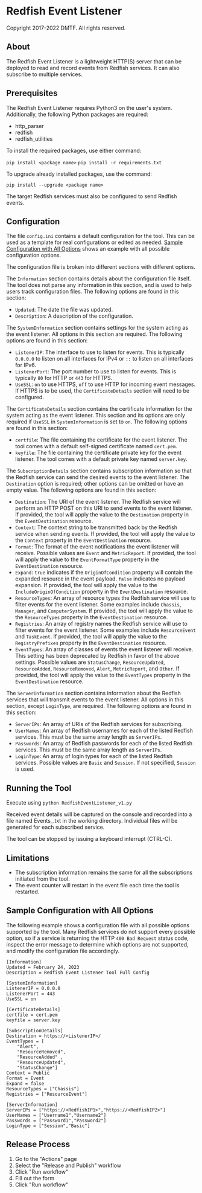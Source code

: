 # Redfish Event Listener

Copyright 2017-2022 DMTF. All rights reserved.

## About

The Redfish Event Listener is a lightweight HTTP(S) server that can be deployed to read and record events from Redfish services.  It can also subscribe to multiple services.

## Prerequisites

The Redfish Event Listener requires Python3 on the user's system.  Additionally, the following Python packages are required:

* http_parser
* redfish
* redfish_utilities

To install the required packages, use either command:

`pip install <package name>`
`pip install -r requirements.txt`

To upgrade already installed packages, use the command:

`pip install --upgrade <package name>`

The target Redfish services must also be configured to send Redfish events.

## Configuration

The file `config.ini` contains a default configuration for the tool.  This can be used as a template for real configurations or edited as needed.  [Sample Configuration with All Options](#sample-configuration-with-all-options) shows an example with all possible configuration options.

The configuration file is broken into different sections with different options.

The `Information` section contains details about the configuration file itself.  The tool does not parse any information in this section, and is used to help users track configuration files.  The following options are found in this section:

* `Updated`: The date the file was updated.
* `Description`: A description of the configuration.

The `SystemInformation` section contains settings for the system acting as the event listener.  All options in this section are required.  The following options are found in this section:

* `ListenerIP`: The interface to use to listen for events.  This is typically `0.0.0.0` to listen on all interfaces for IPv4 or `::` to listen on all interfaces for IPv6.
* `ListenerPort`: The port number to use to listen for events.  This is typically `80` for HTTP or `443` for HTTPS.
* `UseSSL`: `on` to use HTTPS, `off` to use HTTP for incoming event messages.  If HTTPS is to be used, the `CertificateDetails` section will need to be configured.

The `CertificateDetails` section contains the certificate information for the system acting as the event listener.  This section and its options are only required if `UseSSL` in `SystemInformation` is set to `on`.  The following options are found in this section:

* `certfile`: The file containing the certificate for the event listener.  The tool comes with a default self-signed certificate named `cert.pem`.
* `keyfile`: The file containing the certificate private key for the event listener.  The tool comes with a default private key named `server.key`.

The `SubscriptionDetails` section contains subscription information so that the Redfish service can send the desired events to the event listener.  The `Destination` option is required; other options can be omitted or have an empty value.  The following options are found in this section:

* `Destination`: The URI of the event listener.  The Redfish service will perform an HTTP POST on this URI to send events to the event listener.  If provided, the tool will apply the value to the `Destination` property in the `EventDestination` resource.
* `Context`: The context string to be transmitted back by the Redfish service when sending events.  If provided, the tool will apply the value to the `Context` property in the `EventDestination` resource.
* `Format`: The format of the event notifications the event listener will receive.  Possible values are `Event` and `MetricReport`.  If provided, the tool will apply the value to the `EventFormatType` property in the `EventDestination` resource.
* `Expand`: `true` indicates if the `OriginOfCondition` property will contain the expanded resource in the event payload.  `false` indicates no payload expansion.  If provided, the tool will apply the value to the `IncludeOriginOfCondition` property in the `EventDestination` resource.
* `ResourceTypes`: An array of resource types the Redfish service will use to filter events for the event listener.  Some examples include `Chassis`, `Manager`, and `ComputerSystem`.  If provided, the tool will apply the value to the `ResourceTypes` property in the `EventDestination` resource.
* `Registries`: An array of registry names the Redfish service will use to filter events for the event listener.  Some examples include `ResourceEvent` and `TaskEvent`.  If provided, the tool will apply the value to the `RegistryPrefixes` property in the `EventDestination` resource.
* `EventTypes`: An array of classes of events the event listener will receive.  This setting has been deprecated by Redfish in favor of the above settings.  Possible values are `StatusChange`, `ResourceUpdated`, `ResourceAdded`, `ResourceRemoved`, `Alert`, `MetricReport`, and `Other`.  If provided, the tool will apply the value to the `EventTypes` property in the `EventDestination` resource.

The `ServerInformation` section contains information about the Redfish services that will transmit events to the event listener.  All options in this section, except `LoginType`, are required.  The following options are found in this section:

* `ServerIPs`: An array of URIs of the Redfish services for subscribing.
* `UserNames`: An array of Redfish usernames for each of the listed Redfish services.  This must be the same array length as `ServerIPs`.
* `Passwords`: An array of Redfish passwords for each of the listed Redfish services.  This must be the same array length as `ServerIPs`.
* `LoginType`: An array of login types for each of the listed Redfish services.  Possible values are `Basic` and `Session`.  If not specified, `Session` is used.

## Running the Tool

Execute using `python RedfishEventListener_v1.py`

Received event details will be captured on the console and recorded into a file named Events_<Service IP>.txt in the working directory.  Individual files will be generated for each subscribed service.

The tool can be stopped by issuing a keyboard interrupt (CTRL-C).

## Limitations

* The subscription information remains the same for all the subscriptions initiated from the tool.
* The event counter will restart in the event file each time the tool is restarted.

## Sample Configuration with All Options

The following example shows a configuration file with all possible options supported by the tool.  Many Redfish services do not support every possible option, so if a service is returning the HTTP `400 Bad Request` status code, inspect the error message to determine which options are not supported, and modify the configuration file accordingly.

```
[Information]
Updated = February 24, 2023
Description = Redfish Event Listener Tool Full Config

[SystemInformation]
ListenerIP = 0.0.0.0
ListenerPort = 443
UseSSL = on

[CertificateDetails]
certfile = cert.pem
keyfile = server.key

[SubscriptionDetails]
Destination = https://<ListenerIP>/
EventTypes = [
    "Alert",
    "ResourceRemoved",
    "ResourceAdded" ,
    "ResourceUpdated",
    "StatusChange"]
Context = Public
Format = Event
Expand = false
ResourceTypes = ["Chassis"]
Registries = ["ResourceEvent"]

[ServerInformation]
ServerIPs = ["https://<RedfishIP1>","https://<RedfishIP2>"]
UserNames = ["Username1","Username2"]
Passwords = ["Password1","Password2"]
LoginType = ["Session","Basic"]

```

## Release Process

1. Go to the "Actions" page
2. Select the "Release and Publish" workflow
3. Click "Run workflow"
4. Fill out the form
5. Click "Run workflow"

